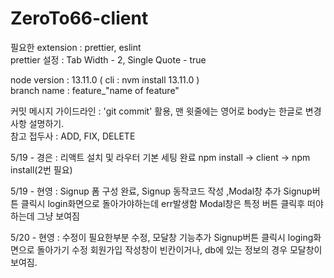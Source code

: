 # ZeroTo66-client

필요한 extension : prettier, eslint  
prettier 설정 : Tab Width - 2, Single Quote - true

node version : 13.11.0 ( cli : nvm install 13.11.0 )  
branch name : feature\_"name of feature"

커밋 메시지 가이드라인 : 'git commit' 활용, 맨 윗줄에는 영어로 body는 한글로 변경사항 설명하기.  
참고 접두사 : ADD, FIX, DELETE

5/19 - 경은 : 리액트 설치 및 라우터 기본 세팅 완료
npm install -> client -> npm install(2번 필요)

5/19 - 현영 : Signup 폼 구성 완료, Signup 동작코드 작성 ,Modal창 추가
Signup버튼 클릭시 login화면으로 돌아가야하는데 err발생함
Modal창은 특정 버튼 클릭후 떠야하는데 그냥 보여짐

5/20 - 현영 : 수정이 필요한부분 수정, 모달창 기능추가
Signup버튼 클릭시 loging화면으로 돌아가기 수정
회원가입 작성창이 빈칸이거나, db에 있는 정보의 경우 모달창이 보여짐.
